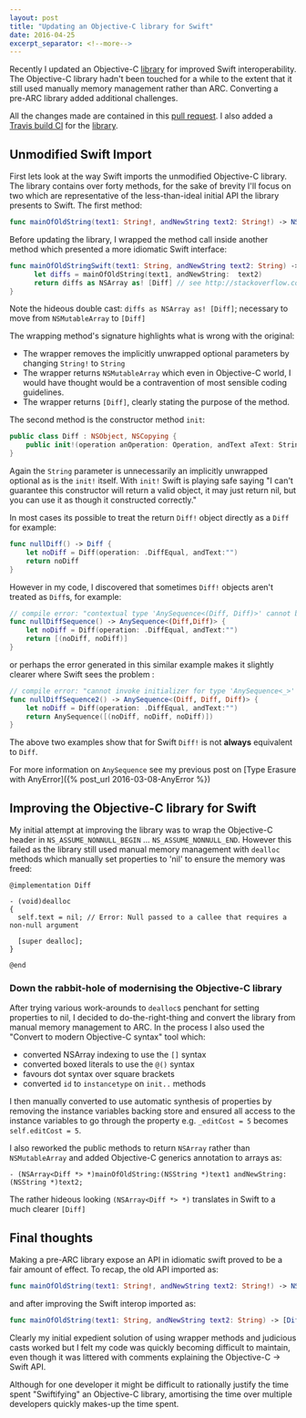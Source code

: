 ```yaml
---
layout: post
title: "Updating an Objective-C library for Swift"
date: 2016-04-25
excerpt_separator: <!--more-->
---
```

Recently I updated an Objective-C [library](https://github.com/NickAger/aerogear-diffmatchpatch-ios/tree/ARC-conversion) for improved Swift interoperability. The Objective-C library hadn't been touched for a while to the extent that it still used manually memory management rather than ARC. Converting a pre-ARC library added additional challenges.

All the changes made are contained in this [pull request](https://github.com/aerogear/aerogear-diffmatchpatch-ios/pull/6). I also added a [Travis build CI](https://travis-ci.org/NickAger/aerogear-diffmatchpatch-ios) for the [library](https://github.com/NickAger/aerogear-diffmatchpatch-ios/tree/ARC-conversion).
<!--more-->

## Unmodified Swift Import

First lets look at the way Swift imports the unmodified Objective-C library. The library contains over forty methods, for the sake of brevity I'll focus on two which are representative of the less-than-ideal initial API the library presents to Swift. The first method:

```swift
func mainOfOldString(text1: String!, andNewString text2: String!) -> NSMutableArray!
```

Before updating the library, I wrapped the method call inside another method which presented a more idiomatic Swift interface:

```swift
func mainOfOldStringSwift(text1: String, andNewString text2: String) -> [Diff] {
      let diffs = mainOfOldString(text1, andNewString:  text2)
      return diffs as NSArray as! [Diff] // see http://stackoverflow.com/questions/25837539/how-can-i-cast-an-nsmutablearray-to-a-swift-array-of-a-specific-type
}
```

Note the hideous double cast: `diffs as NSArray as! [Diff]`; necessary to move from `NSMutableArray` to `[Diff]`

The wrapping method's signature highlights what is wrong with the original:

* The wrapper removes the implicitly unwrapped optional parameters by changing `String!` to `String`
* The wrapper returns `NSMutableArray` which even in Objective-C world, I would have thought would be a contravention of most sensible coding guidelines.
* The wrapper returns `[Diff]`, clearly stating the purpose of the method.


The second method is the constructor method `init`:

```swift
public class Diff : NSObject, NSCopying {
    public init!(operation anOperation: Operation, andText aText: String!)  
}
```

Again the `String` parameter is unnecessarily an implicitly unwrapped optional as is the `init!` itself. With `init!` Swift is playing safe saying "I can't guarantee this constructor will return a valid object, it may just return nil, but you can use it as though it constructed correctly."

In most cases its possible to treat the return `Diff!` object directly as a `Diff` for example:

```swift
func nullDiff() -> Diff {
    let noDiff = Diff(operation: .DiffEqual, andText:"")
    return noDiff
}
```

However in my code, I discovered that sometimes `Diff!` objects aren't treated as `Diff`s, for example:

```swift
// compile error: "contextual type 'AnySequence<(Diff, Diff)>' cannot be used with array literal return [(noDiff, noDiff)]"
func nullDiffSequence() -> AnySequence<(Diff,Diff)> {
    let noDiff = Diff(operation: .DiffEqual, andText:"")
    return [(noDiff, noDiff)]
}
```

or perhaps the error generated in this similar example makes it slightly clearer where Swift sees the problem :

```swift
// compile error: "cannot invoke initializer for type 'AnySequence<_>' with an argument list of type '([(Diff!, Diff!, Diff!)])'"
func nullDiffSequence2() -> AnySequence<(Diff, Diff, Diff)> {
    let noDiff = Diff(operation: .DiffEqual, andText:"")
    return AnySequence([(noDiff, noDiff, noDiff)])
}
```

The above two examples show that for Swift `Diff!` is not **always** equivalent to `Diff`.

For more information on `AnySequence` see my previous post on [Type Erasure with AnyError]({% post_url 2016-03-08-AnyError %})

## Improving the Objective-C library for Swift

My initial attempt at improving the library was to wrap the Objective-C header in `NS_ASSUME_NONNULL_BEGIN` …
`NS_ASSUME_NONNULL_END`. However this failed as the library still used manual memory management with `dealloc` methods which manually set properties to 'nil' to ensure the memory was freed:

```objc
@implementation Diff

- (void)dealloc
{
  self.text = nil; // Error: Null passed to a callee that requires a non-null argument

  [super dealloc];
}

@end
```

### Down the rabbit-hole of modernising the Objective-C library
After trying various work-arounds to `dealloc`s penchant for setting properties to nil, I decided to do-the-right-thing and convert the library from manual memory management to ARC. In the process I also used the "Convert to modern Objective-C syntax" tool which:

* converted NSArray indexing to use the `[]` syntax
* converted boxed literals to use the `@()` syntax
* favours dot syntax over square brackets
* converted `id` to `instancetype` on `init..` methods

I then manually converted to use automatic synthesis of properties by removing the instance variables backing store and ensured all access to the instance
variables to go through the property e.g. `_editCost = 5` becomes `self.editCost = 5`.

I also reworked the public methods to return `NSArray` rather than `NSMutableArray` and added Objective-C generics annotation to arrays as:

```objc
- (NSArray<Diff *> *)mainOfOldString:(NSString *)text1 andNewString:(NSString *)text2;
```

The rather hideous looking `(NSArray<Diff *> *)` translates in Swift to a much clearer `[Diff]`

## Final thoughts
Making a pre-ARC library expose an API in idiomatic swift proved to be a fair amount of effect. To recap, the old API imported as:

```swift
func mainOfOldString(text1: String!, andNewString text2: String!) -> NSMutableArray!
```

and after improving the Swift interop imported as:

```swift
func mainOfOldString(text1: String, andNewString text2: String) -> [Diff]
```

Clearly my initial expedient solution of using wrapper methods and judicious casts worked but I felt my code was quickly becoming difficult to maintain, even though it was littered with comments explaining the Objective-C -> Swift API.

Although for one developer it might be difficult to rationally justify the time spent "Swiftifying" an Objective-C library, amortising the time over multiple developers quickly makes-up the time spent.
